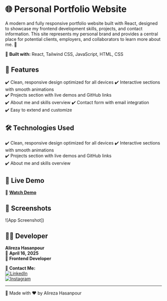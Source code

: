 # 🌐 Personal Portfolio Website 

A modern and fully responsive portfolio website built with React, designed to showcase my frontend development skills, projects, and contact information. This site represents my personal brand and provides a central place for potential clients, employers, and collaborators to learn more about me. 🚀 

🔹 **Built with:** React, Tailwind CSS, JavaScript, HTML, CSS   

## 🚀 Features  
✔️ Clean, responsive design optimized for all devices 
✔️ Interactive sections with smooth animations  
✔️ Projects section with live demos and GitHub links  
✔️ About me and skills overview 
✔️ Contact form with email integration  
✔️ Easy to extend and customize  


## 🛠️ Technologies Used
✔️ Clean, responsive design optimized for all devices 
✔️ Interactive sections with smooth animations  
✔️ Projects section with live demos and GitHub links  
✔️ About me and skills overview

## 🎥 Live Demo  
🔗 **[Watch Demo](https://portfolio-lemon-alpha-27.vercel.app/ "Live Demo")**  

## 📸 Screenshots  
![App Screenshot])  

## 👨‍💻 Developer  
**Alireza Hasanpour**  
📅 **April 16, 2025**  
💼 **Frontend Developer**  

📲 **Contact Me:**  
[![LinkedIn](https://img.shields.io/badge/LinkedIn-0077B5?style=for-the-badge&logo=linkedin&logoColor=white)](https://www.linkedin.com/in/alireza-hasanpour-9ab4a732b)  
[![Instagram](https://img.shields.io/badge/Instagram-E4405F?style=for-the-badge&logo=instagram&logoColor=white)](https://www.instagram.com/alireza_hasanpour_frontend)  

---
🚀 Made with ❤️ by Alireza Hasanpour  

